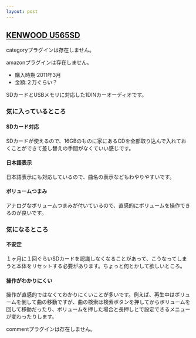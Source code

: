 ```yaml
---
layout: post
---
```

<h2><a href="/?page=KENWOOD+U565SD" class="wikipage">KENWOOD U565SD</a></h2>
<p><span class="error">categoryプラグインは存在しません。</span></p>
<p><span class="error">amazonプラグインは存在しません。</span></p>
<ul>
<li>購入時期:2011年3月</li>
<li>金額:２万ぐらい？</li>
</ul>
<p>SDカードとUSBメモリに対応した1DINカーオーディオです。</p>
<h3>気に入っているところ</h3>
<h4>SDカード対応</h4>
<p>SDカードが使えるので、16GBのものに家にあるCDを全部取り込んで入れておくことができて差し替えの手間がなくていい感じです。</p>
<h4>日本語表示</h4>
<p>日本語表示にも対応しているので、曲名の表示などもわやりやすいです。</p>
<h4>ボリュームつまみ</h4>
<p>アナログなボリュームつまみが付いているので、直感的にボリュームを操作できるのが良いです。</p>
<h3>気になるところ</h3>
<h4>不安定</h4>
<p>１ヶ月に１回ぐらいSDカードを認識しなくなることがあって、こうなってしまうと本体をリセットする必要があります。ちょっと何とかして欲しいところ。</p>
<h4>操作がわかりにくい</h4>
<p>操作が直感的ではなくてわかりにくいことが多いです。例えば、再生中はボリュームを倒して曲の移動ですが、曲の検索は検索ボタンを押してからボリュームを回して移動だったり、ボリュームを押した場合と長押しとで設定できるメニューが変わったりします。</p>
<p><span class="error">commentプラグインは存在しません。</span> </p>
